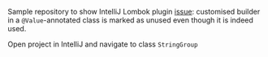 Sample repository to show IntelliJ Lombok plugin [issue](https://github.com/mplushnikov/lombok-intellij-plugin/issues/1112): customised builder in a `@Value`-annotated class is marked as unused even though it is indeed used.

Open project in IntelliJ and navigate to class `StringGroup`

